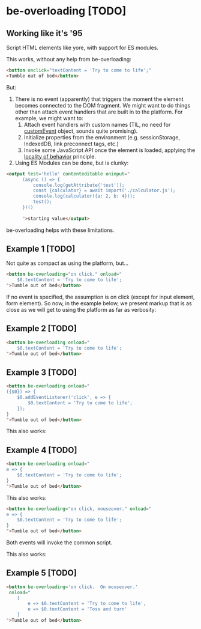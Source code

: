 # be-overloading [TODO]

## Working like it's '95

Script HTML elements like yore, with support for ES modules.

This works, without any help from be-overloading:

```html
<button onclick="textContent = 'Try to come to life';"
>Tumble out of bed</button>
```

But:

1. There is no event (apparently) that triggers the moment the element becomes connected to the DOM fragment.  We might want to do things other than attach event handlers that are built in to the platform.  For example, we might want to:
   1.  Attach event handlers with custom names (TIL, no need for [customEvent](https://github.com/webcomponents-cg/community-protocols/issues/12#issuecomment-872415080) object, sounds quite promising).
   2.  Initialize properties from the environment (e.g. sessionStorage, IndexedDB, link preconnect tags, etc.)
   3.  Invoke some JavaScript API once the element is loaded, applying the [locality of behavior](https://www.eloquentarchitecture.com/locality-of-behavior/#:~:text=The%20documentation%20for%20htmx%20refers%20to%20something%20called,formulation%20of%20the%20quoted%20statement%20from%20Richard%20Gabriel.) principle.
2. Using ES Modules can be done, but is clunky:

```html
<output test='hello' contenteditable oninput="
      (async () => {
          console.log(getAttribute('test'));
          const {calculator} = await import('./calculator.js');
          console.log(calculator({a: 2, b: 4}));
          test();
      })()
      
      ">starting value</output>
```


be-overloading helps with these limitations.

## Example 1 [TODO]

Not quite as compact as using the platform, but...

```html
<button be-overloading="on click." onload="
    $0.textContent = 'Try to come to life';
">Tumble out of bed</button>
```

<!--
If doesn't start with open parenthesis,

export tbd = async $0 => {
    $0.addEventListener('click', e => {
        ...
    })
    
} 

and pass in the enhanced element for $0.
-->

If no event is specified, the assumption is on click (except for input element, form element).  So now, in the example below, we present markup that is as close as we will get to using the platform as far as verbosity:

## Example 2 [TODO]

```html
<button be-overloading onload="
    $0.textContent = 'Try to come to life';
">Tumble out of bed</button>
```


## Example 3 [TODO]

```html
<button be-overloading onload="
({$0}) => {
    $0.addEventListener('click', e => {
        $0.textContent = 'Try to come to life';
    });
} 
">Tumble out of bed</button>
```

<!--
Starts with open parenthesis, so minimal wrapping:
export const tbd = async ...

-->

This also works:

## Example 4 [TODO]

```html
<button be-overloading onload="
e => {
    $0.textContent = 'Try to come to life';
}
">Tumble out of bed</button>
```

<!--
Doesn't start with parenthesis,
starts with e => 

Wrap with 

export const tbd = async ({$0}) => {
    $0.addEventListener('click', 
        ...
    );
}
-->

This also works:

```html
<button be-overloading="on click, mouseover." onload="
e => {
    $0.textContent = 'Try to come to life';
}
">Tumble out of bed</button>
```

Both events will invoke the common script.

This also works:

## Example 5 [TODO]

```html
<button be-overloading='on click.  On mouseover.'
 onload="
    [
        e => $0.textContent = 'Try to come to life',
        e => $0.textContent = 'Toss and turn'
    ]
">Tumble out of bed</button>
```





